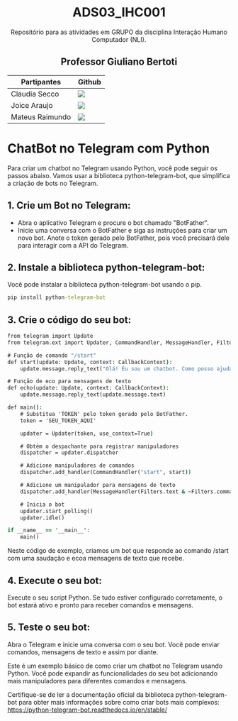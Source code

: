 <div align="center">

# ADS03_IHC001

Repositório para as atividades em GRUPO da disciplina Interação Humano Computador (NLI).

## Professor Giuliano Bertoti

| Partipantes | Github |
| -------- |-------- |
| Claudia Secco | <a href="https://github.com/ClaudiaCBS" target="_blanck"><img src = "https://img.shields.io/badge/GitHub-100000?style=for-the-badge&logo=github&logoColor=white" target="_blank"></a> |
| Joice Araujo | <a href="https://github.com/Joice-Araujo" target="_blanck"><img src = "https://img.shields.io/badge/GitHub-100000?style=for-the-badge&logo=github&logoColor=white" target="_blank"></a> |
| Mateus Raimundo | <a href="https://github.com/MateusdiSousa" target="_blanck"><img src = "https://img.shields.io/badge/GitHub-100000?style=for-the-badge&logo=github&logoColor=white" target="_blank"></a> |

</div>

# ChatBot no Telegram com Python
Para criar um chatbot no Telegram usando Python, você pode seguir os passos abaixo. Vamos usar a biblioteca python-telegram-bot, que simplifica a criação de bots no Telegram.

<span id="1">

## 1. Crie um Bot no Telegram:

* Abra o aplicativo Telegram e procure o bot chamado "BotFather".
* Inicie uma conversa com o BotFather e siga as instruções para criar um novo bot. Anote o token gerado pelo BotFather, pois você precisará dele para interagir com a API do Telegram.

## 2. Instale a biblioteca python-telegram-bot:

Você pode instalar a biblioteca python-telegram-bot usando o pip.

```cmd
pip install python-telegram-bot
```

<span id="2">

## 3. Crie o código do seu bot:

```cmd
from telegram import Update
from telegram.ext import Updater, CommandHandler, MessageHandler, Filters, CallbackContext

# Função de comando "/start"
def start(update: Update, context: CallbackContext):
    update.message.reply_text("Olá! Eu sou um chatbot. Como posso ajudar?")

# Função de eco para mensagens de texto
def echo(update: Update, context: CallbackContext):
    update.message.reply_text(update.message.text)

def main():
    # Substitua 'TOKEN' pelo token gerado pelo BotFather.
    token = 'SEU_TOKEN_AQUI'

    updater = Updater(token, use_context=True)

    # Obtém o despachante para registrar manipuladores
    dispatcher = updater.dispatcher

    # Adicione manipuladores de comandos
    dispatcher.add_handler(CommandHandler("start", start))

    # Adicione um manipulador para mensagens de texto
    dispatcher.add_handler(MessageHandler(Filters.text & ~Filters.command, echo))

    # Inicia o bot
    updater.start_polling()
    updater.idle()

if __name__ == '__main__':
    main()
```

Neste código de exemplo, criamos um bot que responde ao comando /start com uma saudação e ecoa mensagens de texto que recebe.

## 4. Execute o seu bot:

Execute o seu script Python. Se tudo estiver configurado corretamente, o bot estará ativo e pronto para receber comandos e mensagens.

## 5. Teste o seu bot:

Abra o Telegram e inicie uma conversa com o seu bot. Você pode enviar comandos, mensagens de texto e assim por diante.

Este é um exemplo básico de como criar um chatbot no Telegram usando Python. Você pode expandir as funcionalidades do seu bot adicionando mais manipuladores para diferentes comandos e mensagens.

Certifique-se de ler a documentação oficial da biblioteca python-telegram-bot para obter mais informações sobre como criar bots mais complexos: 
<a href="#1"> https://python-telegram-bot.readthedocs.io/en/stable/ </a>
